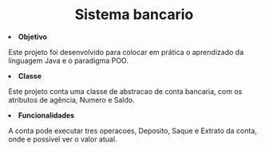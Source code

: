 <h1 align=center> Sistema bancario </h1>

<li> <b> Objetivo </b> </li>

Este projeto foi desenvolvido para colocar em prática o aprendizado da linguagem Java e o paradigma POO.
<li> <b> Classe </b> </li>

Este projeto conta uma classe de abstracao de conta bancaria, com os atributos de agência, Numero e Saldo.

<li> <b> Funcionalidades </b> </li>

A conta pode executar tres operacoes, Deposito, Saque e Extrato da conta, onde e possível ver o valor atual.